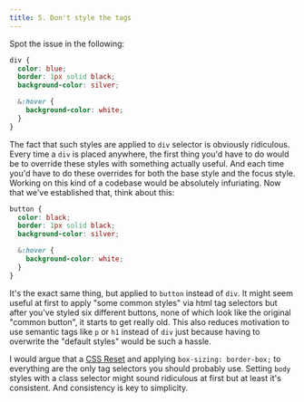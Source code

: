 ```yaml
---
title: 5. Don't style the tags
---
```


Spot the issue in the following:
```scss
div {
  color: blue;
  border: 1px solid black;
  background-color: silver;

  &:hover {
    background-color: white;
  }
}
```

The fact that such styles are applied to `div` selector is obviously ridiculous. Every time a `div` is placed anywhere, the first thing you'd have to do would be to override these styles with something actually useful. And each time you'd have to do these overrides for both the base style and the focus style. Working on this kind of a codebase would be absolutely infuriating. Now that we've established that, think about this:

```scss
button {
  color: black;
  border: 1px solid black;
  background-color: silver;

  &:hover {
    background-color: white;
  }
}
```

It's the exact same thing, but applied to `button` instead of `div`. It might seem useful at first to apply "some common styles" via html tag selectors but after you've styled six different buttons, none of which look like the original "common button", it starts to get really old. This also reduces motivation to use semantic tags like `p` or `h1` instead of `div` just because having to overwrite the "default styles" would be such a hassle.

I would argue that a [CSS Reset] and applying `box-sizing: border-box;` to everything are the only tag selectors you should probably use. Setting `body` styles with a class selector might sound ridiculous at first but at least it's consistent. And consistency is key to simplicity.

[CSS Reset]: https://github.com/shannonmoeller/reset-css
